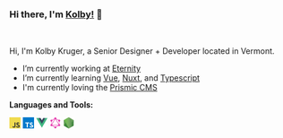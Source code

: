 ### Hi there, I'm [Kolby!](https://kolbykruger.github.io) 👋

<br />

Hi, I'm Kolby Kruger, a Senior Designer + Developer located in Vermont.

- I’m currently working at [Eternity](https://eternitymarketing.com/)
- I’m currently learning [Vue](https://vuejs.org/), [Nuxt](https://nuxtjs.org/), and [Typescript](https://www.typescriptlang.org/)
- I'm currently loving the [Prismic CMS](http://prismic.io/)

**Languages and Tools:**  

<code><img height="20" src="https://raw.githubusercontent.com/github/explore/80688e429a7d4ef2fca1e82350fe8e3517d3494d/topics/javascript/javascript.png"></code>
<code><img height="20" src="https://raw.githubusercontent.com/github/explore/80688e429a7d4ef2fca1e82350fe8e3517d3494d/topics/typescript/typescript.png"></code>
<code><img height="20" src="https://raw.githubusercontent.com/github/explore/80688e429a7d4ef2fca1e82350fe8e3517d3494d/topics/vue/vue.png"></code>
<code><img height="20" src="https://raw.githubusercontent.com/github/explore/5c058a388828bb5fde0bcafd4bc867b5bb3f26f3/topics/graphql/graphql.png"></code>
<code><img height="20" src="https://raw.githubusercontent.com/github/explore/80688e429a7d4ef2fca1e82350fe8e3517d3494d/topics/nodejs/nodejs.png"></code>    
